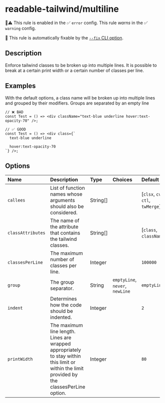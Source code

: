 # readable-tailwind/multiline

💼⚠️ This rule is enabled in the ✅ `error` config. This rule _warns_ in the ✅ `warning` config.

🔧 This rule is automatically fixable by the [`--fix` CLI option](https://eslint.org/docs/latest/user-guide/command-line-interface#--fix).

<!-- end auto-generated rule header -->

## Description

Enforce tailwind classes to be broken up into multiple lines. It is possible to break at a certain print width or a certain number of classes per line.

## Examples

With the default options, a class name will be broken up into multiple lines and grouped by their modifiers. Groups are separated by an empty line

```tsx
// ❌ BAD
const Test = () => <div className="text-blue underline hover:text-opacity-70" />;
```

```tsx
// ✅ GOOD
const Test = () => <div class={`
  text-blue underline

  hover:text-opacity-70
`} />;
```

## Options

<!-- begin auto-generated rule options list -->

| Name              | Description                                                                                                                                   | Type     | Choices                         | Default                           |
| :---------------- | :-------------------------------------------------------------------------------------------------------------------------------------------- | :------- | :------------------------------ | :-------------------------------- |
| `callees`         | List of function names whose arguments should also be considered.                                                                             | String[] |                                 | [`clsx`, `cva`, `ctl`, `twMerge`] |
| `classAttributes` | The name of the attribute that contains the tailwind classes.                                                                                 | String[] |                                 | [`class`, `className`]            |
| `classesPerLine`  | The maximum number of classes per line.                                                                                                       | Integer  |                                 | `100000`                          |
| `group`           | The group separator.                                                                                                                          | String   | `emptyLine`, `never`, `newLine` | `emptyLine`                       |
| `indent`          | Determines how the code should be indented.                                                                                                   | Integer  |                                 | `2`                               |
| `printWidth`      | The maximum line length. Lines are wrapped appropriately to stay within this limit or within the limit provided by the classesPerLine option. | Integer  |                                 | `80`                              |

<!-- end auto-generated rule options list -->
